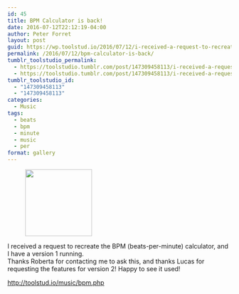```yaml
---
id: 45
title: BPM Calculator is back!
date: 2016-07-12T22:12:19-04:00
author: Peter Forret
layout: post
guid: https://wp.toolstud.io/2016/07/12/i-received-a-request-to-recreate-the-bpm/
permalink: /2016/07/12/bpm-calculator-is-back/
tumblr_toolstudio_permalink:
  - https://toolstudio.tumblr.com/post/147309458113/i-received-a-request-to-recreate-the-bpm
  - https://toolstudio.tumblr.com/post/147309458113/i-received-a-request-to-recreate-the-bpm
tumblr_toolstudio_id:
  - "147309458113"
  - "147309458113"
categories:
  - Music
tags:
  - beats
  - bpm
  - minute
  - music
  - per
format: gallery
---
```

<div id='gallery-1' class='gallery galleryid-45 gallery-columns-3 gallery-size-thumbnail'>
  <figure class='gallery-item'> 
  
  <div class='gallery-icon landscape'>
    <a href='https://blog.toolstud.io/2016/07/12/bpm-calculator-is-back/attachment/46/'><img width="150" height="150" src="https://blog.toolstud.io/wp-content/uploads/2016/07/tumblr_oa830jbZst1un8l7mo1_1280-150x150.png" class="attachment-thumbnail size-thumbnail" alt="" loading="lazy" /></a>
  </div></figure>
</div>

I received a request to recreate the BPM (beats-per-minute) calculator, and I have a version 1 running.  
Thanks Roberta for contacting me to ask this, and thanks Lucas for requesting the features for version 2! Happy to see it used!

<http://toolstud.io/music/bpm.php>